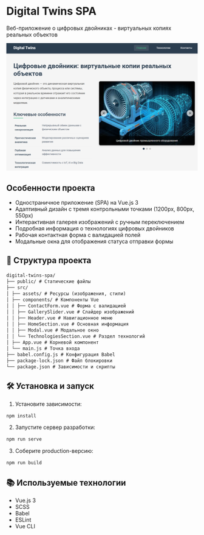 # Digital Twins SPA

Веб-приложение о цифровых двойниках - виртуальных копиях реальных объектов

![Preview](public/screen.jpg)

## Особенности проекта
- Одностраничное приложение (SPA) на Vue.js 3
- Адаптивный дизайн с тремя контрольными точками (1200px, 800px, 550px)
- Интерактивная галерея изображений с ручным переключением
- Подробная информация о технологиях цифровых двойников
- Рабочая контактная форма с валидацией полей
- Модальные окна для отображения статуса отправки формы

## 📂 Структура проекта
```
digital-twins-spa/
├── public/ # Статические файлы
├── src/
│ ├── assets/ # Ресурсы (изображения, стили)
│ ├── components/ # Компоненты Vue
│ │ ├── ContactForm.vue # Форма с валидацией
│ │ ├── GallerySlider.vue # Слайдер изображений
│ │ ├── Header.vue # Навигационное меню
│ │ ├── HomeSection.vue # Основная информация
│ │ ├── Modal.vue # Модальное окно
│ │ └── TechnologiesSection.vue # Раздел технологий
│ ├── App.vue # Корневой компонент
│ └── main.js # Точка входа
├── babel.config.js # Конфигурация Babel
├── package-lock.json # Файл блокировки
└── package.json # Зависимости и скрипты
```

## 🛠 Установка и запуск

1. Установите зависимости:
```bash
npm install
```

2. Запустите сервер разработки:
```bash
npm run serve
```

3. Соберите production-версию:
```bash
npm run build
```

## 📚 Используемые технологии
- Vue.js 3
- SCSS
- Babel
- ESLint
- Vue CLI